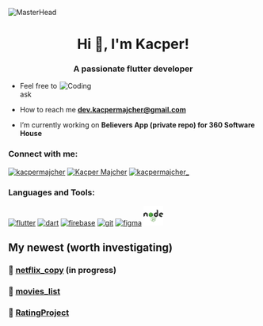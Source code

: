 ![MasterHead](https://github.com/KacperMajcher/kacpermajcher/assets/142928291/2f94f280-7d68-40a3-b58a-a31d7b9cda07)
<h1 align="center">Hi 👋, I'm Kacper!</h1>

<h3 align="center">A passionate flutter developer</h3>
<img align="right" alt= "Coding" width="400" src="https://cdn.dribbble.com/users/1891782/screenshots/14640979/media/2e5fb568fc88a3a0b490852ac936b8d4.png">

- Feel free to ask

- How to reach me **dev.kacpermajcher@gmail.com**

- I’m currently working on **Believers App **(private repo)** for 360 Software House**

<h3 align="left">Connect with me:</h3>
<p align="left">

<a href="https://www.linkedin.com/in/kacpermajcher/" target="blank"><img align="center" src="https://raw.githubusercontent.com/rahuldkjain/github-profile-readme-generator/master/src/images/icons/Social/linked-in-alt.svg" alt="kacpermajcher" height="30" width="40" /></a>
<a href="https://www.facebook.com/profile.php?id=100091390851858" target="blank"><img align="center" src="https://raw.githubusercontent.com/rahuldkjain/github-profile-readme-generator/master/src/images/icons/Social/facebook.svg" alt="Kacper Majcher" height="30" width="40" /></a>
<a href="https://www.instagram.com/kacpermajcher_/" target="blank"><img align="center" src="https://raw.githubusercontent.com/rahuldkjain/github-profile-readme-generator/master/src/images/icons/Social/instagram.svg" alt="kacpermajcher_" height="30" width="40" /></a>
</p>

<h3 align="left">Languages and Tools:</h3>
<p align="left">
  <a href="https://flutter.dev" target="_blank" rel="noreferrer"><img src="https://www.vectorlogo.zone/logos/flutterio/flutterio-icon.svg" alt="flutter" width="40" height="40"/></a>
  <a href="https://dart.dev" target="_blank" rel="noreferrer"><img src="https://www.vectorlogo.zone/logos/dartlang/dartlang-icon.svg" alt="dart" width="40" height="40"/></a>
  <a href="https://firebase.google.com/" target="_blank" rel="noreferrer"><img src="https://www.vectorlogo.zone/logos/firebase/firebase-icon.svg" alt="firebase" width="40" height="40"/></a>
  <a href="https://git-scm.com/" target="_blank" rel="noreferrer"><img src="https://www.vectorlogo.zone/logos/git-scm/git-scm-icon.svg" alt="git" width="40" height="40"/></a>
  <a href="https://www.figma.com/" target="_blank" rel="noreferrer"><img src="https://www.vectorlogo.zone/logos/figma/figma-icon.svg" alt="figma" width="40" height="40"/></a>
  <a href="https://nodejs.org" target="_blank" rel="noreferrer"><img src="https://raw.githubusercontent.com/devicons/devicon/master/icons/nodejs/nodejs-original-wordmark.svg" alt="nodejs" width="40" height="40"/></a>
</p>

## **My newest (worth investigating)**
### 🐧 [netflix_copy](https://github.com/KacperMajcher/netflix_copy) (in progress)
### 🐰 [movies_list](https://github.com/KacperMajcher/movies_list)
### 🐣 [RatingProject](https://github.com/KacperMajcher/rating)
